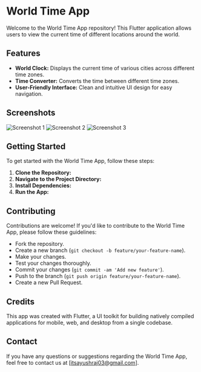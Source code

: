 # World Time App

Welcome to the World Time App repository! This Flutter application allows users to view the current time of different locations around the world.

## Features

- **World Clock:** Displays the current time of various cities across different time zones.
- **Time Converter:** Converts the time between different time zones.
- **User-Friendly Interface:** Clean and intuitive UI design for easy navigation.

## Screenshots

![Screenshot 1](/screenshots/screenshot1.png)
![Screenshot 2](/screenshots/screenshot2.png)
![Screenshot 3](/screenshots/screenshot3.png)

## Getting Started

To get started with the World Time App, follow these steps:

1. **Clone the Repository:**
2. **Navigate to the Project Directory:**
3. **Install Dependencies:**
4. **Run the App:**

## Contributing

Contributions are welcome! If you'd like to contribute to the World Time App, please follow these guidelines:

- Fork the repository.
- Create a new branch (`git checkout -b feature/your-feature-name`).
- Make your changes.
- Test your changes thoroughly.
- Commit your changes (`git commit -am 'Add new feature'`).
- Push to the branch (`git push origin feature/your-feature-name`).
- Create a new Pull Request.

## Credits

This app was created with Flutter, a UI toolkit for building natively compiled applications for mobile, web, and desktop from a single codebase.


## Contact

If you have any questions or suggestions regarding the World Time App, feel free to contact us at [itsayushraj03@gmail.com].
